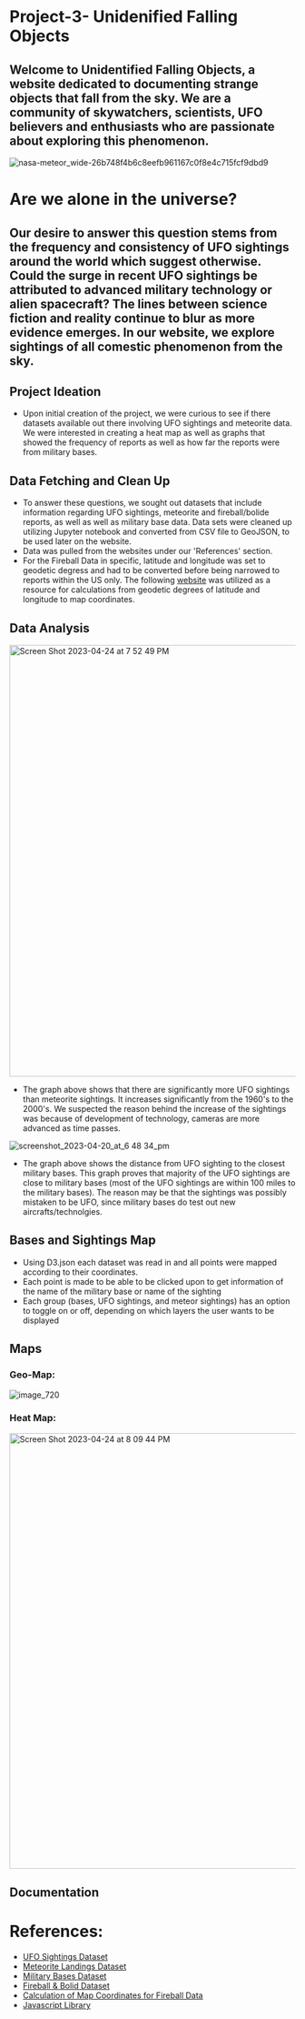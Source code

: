 # Project-3- Unidenified Falling Objects 

## Welcome to Unidentified Falling Objects, a website dedicated to documenting strange objects that fall from the sky. We are a community of skywatchers, scientists, UFO believers and enthusiasts who are passionate about exploring this phenomenon.

![nasa-meteor_wide-26b748f4b6c8eefb961167c0f8e4c715fcf9dbd9](https://user-images.githubusercontent.com/120348065/233500067-8439f6a3-d5a7-46ec-a524-404e4b06269e.jpg)


# Are we alone in the universe? 
## Our desire to answer this question stems from the frequency and consistency of UFO sightings around the world which suggest otherwise. Could the surge in recent UFO sightings be attributed to advanced military technology or alien spacecraft? The lines between science fiction and reality continue to blur as more evidence emerges. In our website, we explore sightings of all comestic phenomenon from the sky. 

## Project Ideation
- Upon initial creation of the project, we were curious to see if there datasets available out there involving UFO sightings and meteorite data. We were interested in creating a heat map as well as graphs that showed the frequency of reports as well as how far the reports were from military bases. 

## Data Fetching and Clean Up
- To answer these questions, we sought out datasets that include information regarding UFO sightings, meteorite and fireball/bolide reports, as well as well as military base data. Data sets were cleaned up utilizing Jupyter notebook and converted from CSV file to GeoJSON, to be used later on the website.
- Data was pulled from the websites under our 'References' section. 
- For the Fireball Data in specific, latitude and longitude was set to geodetic degress and had to be converted before being narrowed to reports within the US only. The following [website](https://lweb.cfa.harvard.edu/space_geodesy/ATLAS/cme_convert.html) was utilized as a resource for calculations from geodetic degrees of latitude and longitude to map coordinates.

## Data Analysis


<img width="759" alt="Screen Shot 2023-04-24 at 7 52 49 PM" src="https://user-images.githubusercontent.com/120348065/234139729-7bd40d30-ae58-423e-9cab-a7ed2854cf3d.png">

- The graph above shows that there are significantly more UFO sightings than meteorite sightings. It increases significantly from the 1960's to the 2000's. We suspected the reason behind the increase of the sightings was because of development of technology, cameras are more advanced as time passes. 

![screenshot_2023-04-20_at_6 48 34_pm](https://user-images.githubusercontent.com/120348065/234139232-83db95b2-b82d-4967-bc2c-b2b4aac6a3cc.png)

- The graph above shows the distance from UFO sighting to the closest military bases. This graph proves that majority of the UFO sightings are close to military bases (most of the UFO sightings are within 100 miles to the military bases). The reason may be that the sightings was possibly mistaken to be UFO, since military bases do test out new aircrafts/technolgies. 

## Bases and Sightings Map
 - Using D3.json each dataset was read in and all points were mapped according to their coordinates.
 - Each point is made to be able to be clicked upon to get information of the name of the military base or name of the sighting
 - Each group (bases, UFO sightings, and meteor sightings) has an option to toggle on or off, depending on which layers the user wants to be displayed

## Maps

### Geo-Map:
![image_720](https://user-images.githubusercontent.com/120348065/234141000-6bc4ed63-016b-44a7-8ce7-0216131b2c80.png)

### Heat Map:
<img width="766" alt="Screen Shot 2023-04-24 at 8 09 44 PM" src="https://user-images.githubusercontent.com/120348065/234141606-67cd7d90-fd3f-4425-ad7f-bf71371b413c.png">


## Documentation


# References:

- [UFO Sightings Dataset](https://www.kaggle.com/datasets/NUFORC/ufo-sightings)  
- [Meteorite Landings Dataset](https://catalog.data.gov/dataset/meteorite-landings) 
- [Military Bases Dataset](https://public.opendatasoft.com/explore/dataset/military-bases/table/) 
- [Fireball & Bolid Dataset](https://cneos.jpl.nasa.gov/fireballs/) 
- [Calculation of Map Coordinates for Fireball Data](https://lweb.cfa.harvard.edu/space_geodesy/ATLAS/cme_convert.html) 
- [Javascript Library](https://codepen.io/chrisgannon/pen/oqrKNE)  
